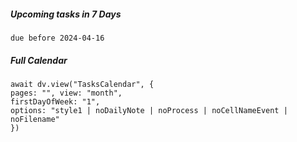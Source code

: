 ##### Upcoming tasks in 7 Days
```tasks
due before 2024-04-16
```

##### Full Calendar
```dataviewjs
await dv.view("TasksCalendar", {
pages: "", view: "month", 
firstDayOfWeek: "1", 
options: "style1 | noDailyNote | noProcess | noCellNameEvent | noFilename"
})
```

